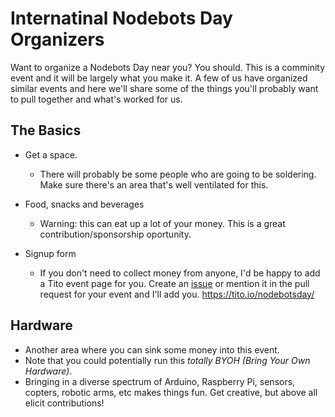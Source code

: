 # Internatinal Nodebots Day Organizers

Want to organize a Nodebots Day near you? You should. This is a comminity event and it will be largely what you make it. A few of us have organized similar events and here we'll share some of the things you'll probably want to pull together and what's worked for us.

## The Basics

* Get a space.
    * There will probably be some people who are going to be soldering. Make sure there's an area that's well ventilated for this.
    
* Food, snacks and beverages
    * Warning: this can eat up a lot of your money. This is a great contribution/sponsorship oportunity.
    
* Signup form
    * If you don't need to collect money from anyone, I'd be happy to add a Tito event page for you. Create an [issue](https://github.com/dshaw/nodebotsday/issues) or mention it in the pull request for your event and I'll add you. https://tito.io/nodebotsday/

## Hardware

* Another area where you can sink some money into this event.
* Note that you could potentially run this *totally BYOH (Bring Your Own Hardware)*.
* Bringing in a diverse spectrum of Arduino, Raspberry Pi, sensors, copters, robotic arms, etc makes things fun. Get creative, but above all elicit contributions!
